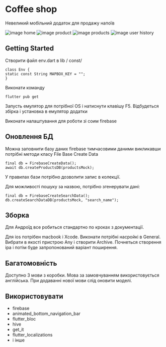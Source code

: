 # Coffee shop

Невеликий мобільний додаток для продажу напоїв

![image home](./assets/img/screen/uk_4.jpg)
![image product](./assets/img/screen/uk_3.jpg)
![image products](./assets/img/screen/uk_2.jpg)
![image user history](./assets/img/screen/uk_1.jpg)

## Getting Started

Створити файл env.dart в lib / const/
```
class Env {
static const String MAPBOX_KEY = "";
}

```
Виконати команду

```
flutter pub get
```

Запусть емулятор для потрібної OS і натиснути клавішу F5.
Відбудеться збірка і установка в емулятор додатки

Виконати налаштування для роботи зі соим firebase

## Оновлення БД

Можна заповнити базу даних firebase тимчасовими даними викликавши потрібні методи класу File Base Create Data
```
final db = FirebaseCreateData();
await db.createProductsDB(productsMock);
```
У правилах бази потрібно дозволити запис в колекції.

Для можливості пошуку за назвою, потрібно згенерувати дані:
```
final db = FirebaseCreateSearchData();
db.createSearchDataDB(productsMock, "search_name");
```
## Зборка

Для Андроїд все робиться стандартно по кроках з документації.

Для ios потрібен macbook і Xcode.
Виконати потрібні насройкі в General. Вибрати в якості пристрою Any і створити Archive. Почнеться створення ipa і потім буде запропонований варіант поширення.

## Багатомовність

Доступно 3 мови з коробки. Мова за замовчуванням використовується англійська. При додаванні нової мови слід оновити моделі.

## Використовувати
- firebase
- animated_bottom_navigation_bar
- flutter_bloc
- hive
- get_it
- flutter_localizations
- і інше
